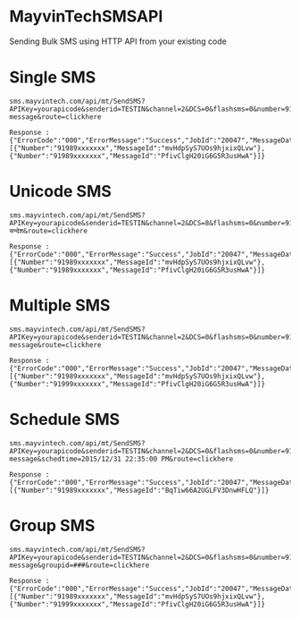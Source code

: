 # MayvinTechSMSAPI
Sending Bulk SMS using HTTP API from your existing code

# Single SMS

	sms.mayvintech.com/api/mt/SendSMS?APIKey=yourapicode&senderid=TESTIN&channel=2&DCS=0&flashsms=0&number=91989xxxxxxx&text=test 		message&route=clickhere

	Response : {"ErrorCode":"000","ErrorMessage":"Success","JobId":"20047","MessageData":					[{"Number":"91989xxxxxxx","MessageId":"mvHdpSyS7UOs9hjxixQLvw"},{"Number":"91989xxxxxxx","MessageId":"PfivClgH20iG6G5R3usHwA"}]}


# Unicode SMS

	sms.mayvintech.com/api/mt/SendSMS?APIKey=yourapicode&senderid=TESTIN&channel=2&DCS=8&flashsms=0&number=91989xxxxxxx&text=परीक्षण सन्देश&route=clickhere

	Response : {"ErrorCode":"000","ErrorMessage":"Success","JobId":"20047","MessageData":[{"Number":"91989xxxxxxx","MessageId":"mvHdpSyS7UOs9hjxixQLvw"},{"Number":"91989xxxxxxx","MessageId":"PfivClgH20iG6G5R3usHwA"}]}

# Multiple SMS

	sms.mayvintech.com/api/mt/SendSMS?APIKey=yourapicode&senderid=TESTIN&channel=2&DCS=0&flashsms=0&number=91989xxxxxxx,91999xxxxxxx&text=test message&route=clickhere

	Response : {"ErrorCode":"000","ErrorMessage":"Success","JobId":"20047","MessageData":[{"Number":"91989xxxxxxx","MessageId":"mvHdpSyS7UOs9hjxixQLvw"},{"Number":"91999xxxxxxx","MessageId":"PfivClgH20iG6G5R3usHwA"}]}

# Schedule SMS
	
	sms.mayvintech.com/api/mt/SendSMS?APIKey=yourapicode&senderid=TESTIN&channel=2&DCS=0&flashsms=0&number=91989xxxxxxx&text=test message&schedtime=2015/12/31 22:35:00 PM&route=clickhere

	Response : {"ErrorCode":"000","ErrorMessage":"Success","JobId":"20047","MessageData":[{"Number":"91989xxxxxxx","MessageId":"BqTiw66A2UGLFV3DnwHFLQ"}]}

# Group SMS

	sms.mayvintech.com/api/mt/SendSMS?APIKey=yourapicode&senderid=TESTIN&channel=2&DCS=0&flashsms=0&number=91989xxxxxxx&text=test message&groupid=###&route=clickhere

	Response : {"ErrorCode":"000","ErrorMessage":"Success","JobId":"20047","MessageData":[{"Number":"91989xxxxxxx","MessageId":"mvHdpSyS7UOs9hjxixQLvw"},{"Number":"91999xxxxxxx","MessageId":"PfivClgH20iG6G5R3usHwA"}]}
